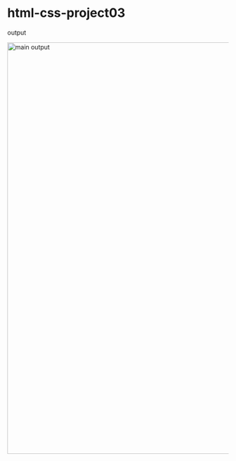 # html-css-project03
output

<img width="934" alt="main output" src="https://user-images.githubusercontent.com/119026562/227217098-bd76362b-7423-4d1f-b8e7-53eb98cc032b.png">
